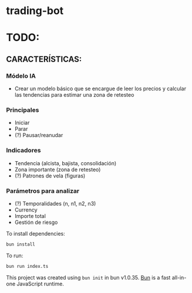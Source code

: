 # trading-bot

# TODO:
## CARACTERÍSTICAS:

### Módelo IA
- Crear un modelo básico que se encargue de leer los precios y calcular las tendencias para estimar una zona de retesteo 

### Principales
- Iniciar
- Parar
- (?) Pausar/reanudar

### Indicadores
- Tendencia (alcista, bajista, consolidación)
- Zona importante (zona de retesteo)
- (?) Patrones de vela (figuras)

### Parámetros para analizar
- (?) Temporalidades (n, n1, n2, n3)
- Currency
- Importe total
- Gestión de riesgo

To install dependencies:

```bash
bun install
```

To run:

```bash
bun run index.ts
```

This project was created using `bun init` in bun v1.0.35. [Bun](https://bun.sh) is a fast all-in-one JavaScript runtime.

